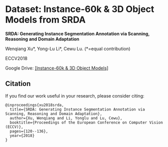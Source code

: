 # Dataset: Instance-60k & 3D Object Models from SRDA

**SRDA: Generating Instance Segmentation Annotation via Scanning, Reasoning and Domain Adaptation**

Wenqiang Xu*, Yong-Lu Li*, Cewu Lu. (*=equal contribution) 

ECCV2018

Google Drive: [[Instance-60k & 3D Object Models]](https://drive.google.com/drive/folders/1t941oiLk40XQX2Q9a2HPmiDRUpiwazJO?usp=sharing)

## Citation
If you find our work useful in your research, please consider citing:
```
@inproceedings{xu2018srda,
  title={SRDA: Generating Instance Segmentation Annotation via Scanning, Reasoning and Domain Adaptation},
  author={Xu, Wenqiang and Li, Yonglu and Lu, Cewu},
  booktitle={Proceedings of the European Conference on Computer Vision (ECCV)},
  pages={120--136},
  year={2018}
}
```
